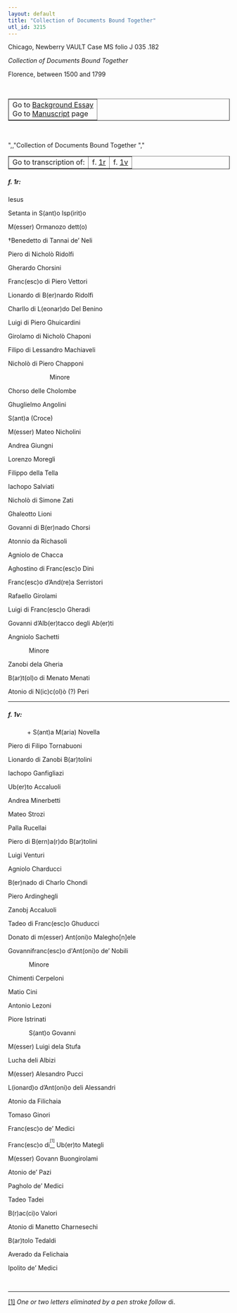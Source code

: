 ```yaml
---
layout: default
title: "Collection of Documents Bound Together"
utl_id: 3215
---
```


<p>Chicago, Newberry VAULT Case MS folio J 035 .182</p>
<p style=""margin-left:.25in;""><em>Collection of Documents Bound Together</em></p>
<p style=""margin-left:.25in;"">Florence, between 1500 and 1799</p>
<p style=""font-size: 0.1em;""> </p>
<table border=""0.5"" cellpadding=""1"" cellspacing=""1"" style=""width: 200px; background-color:#F8F8F8;""><tbody style=""border-color:#ccc""><tr style=""border-color:#ccc""><td>Go to <a href=""https://italian-paleography.library.utoronto.ca/content/about_IP_050"" style=""font-weight:300;"" target=""_blank"">Background Essay</a><br />
			Go to <a href=""https://italian-paleography.library.utoronto.ca/islandora/object/italianpaleography%3AIP_050"" style=""font-weight:300;"" target=""_blank"">Manuscript</a> page</td>
</tr></tbody></table><p> </p>
",,"Collection of Documents Bound Together
","
<table border=""0.5"" cellpadding=""1"" cellspacing=""1"" style=""width: 280px; margin-left: 0.25in;""><tbody><tr style=""border-color:#B3B6B7""><td style=""text-align:center"">Go to transcription of:</td>
<td style=""text-align:center"">f. <a href=""#1"">1r</a></td>
<td style=""text-align:center"">f. <a href=""#2"">1v</a></td>
</tr></tbody></table>
<h5 id=""1"" style=""color:#555;"">f. 1r:</h5>
<p>Iesus</p>
<p>Setanta in S(ant)o Isp(irit)o</p>
<p>M(esser) Ormanozo dett(o)</p>
<p>†Benedetto di Tannai de’ Neli</p>
<p>Piero di Nicholò Ridolfi</p>
<p>Gherardo Chorsini</p>
<p>Franc(esc)o di Piero Vettori</p>
<p>Lionardo di B(er)nardo Ridolfi</p>
<p>Charllo di L(eonar)do Del Benino</p>
<p>Luigi di Piero Ghuicardini</p>
<p>Girolamo di Nicholò Chaponi</p>
<p>Filipo di Lessandro Machiaveli</p>
<p>Nicholò di Piero Chapponi</p>
<p>                        Minore</p>
<p>Chorso delle Cholombe</p>
<p>Ghuglielmo Angolini</p>
<p>S(ant)a (Croce)</p>
<p>M(esser) Mateo Nicholini</p>
<p>Andrea Giungni</p>
<p>Lorenzo Moregli</p>
<p>Filippo della Tella</p>
<p>Iachopo Salviati</p>
<p>Nicholò di Simone Zati</p>
<p>Ghaleotto Lioni</p>
<p>Govanni di B(er)nado Chorsi</p>
<p>Atonnio da Richasoli</p>
<p>Agniolo de Chacca</p>
<p>Aghostino di Franc(esc)o Dini</p>
<p>Franc(esc)o d’And(re)a Serristori</p>
<p>Rafaello Girolami</p>
<p>Luigi di Franc(esc)o Gheradi</p>
<p>Govanni d’Alb(er)tacco degli Ab(er)ti</p>
<p>Angniolo Sachetti</p>
<p>            Minore</p>
<p>Zanobi dela Gheria</p>
<p>B(ar)t(ol)o di Menato Menati</p>
<p>Atonio di N(ic)c(ol)ò (?) Peri</p>

<hr /><h5 id=""2"" style=""color:#555;"">f. 1v:</h5>
<p>           + S(ant)a M(aria) Novella</p>
<p>Piero di Filipo Tornabuoni</p>
<p>Lionardo di Zanobi B(ar)tolini</p>
<p>Iachopo Ganfigliazi</p>
<p>Ub(er)to Accaluoli</p>
<p>Andrea Minerbetti</p>
<p>Mateo Strozi</p>
<p>Palla Rucellai</p>
<p>Piero di B(ern)a(r)do B(ar)tolini</p>
<p>Luigi Venturi</p>
<p>Agniolo Charducci</p>
<p>B(er)nado di Charlo Chondi</p>
<p>Piero Ardinghegli</p>
<p>Zanobj Accaluoli</p>
<p>Tadeo di Franc(esc)o Ghuducci</p>
<p>Donato di m(esser) Ant(oni)o Malegho[n]ele</p>
<p>Govannifranc(esc)o d'Ant(oni)o de’ Nobili</p>
<p>            Minore</p>
<p>Chimenti Cerpeloni</p>
<p>Matio Cini</p>
<p>Antonio Lezoni</p>
<p>Piore Istrinati</p>
<p>            S(ant)o Govanni</p>
<p>M(esser) Luigi dela Stufa</p>
<p>Lucha deli Albizi</p>
<p>M(esser) Alesandro Pucci</p>
<p>L(ionard)o d’Ant(oni)o deli Alessandri</p>
<p>Atonio da Filichaia</p>
<p>Tomaso Ginori</p>
<p>Franc(esc)o de’ Medici</p>
<p>Franc(esc)o di<a href=""#_ftn1"" name=""_ftnref1"" title="""" id=""_ftnref1""><sup><sup>[1]</sup></sup></a> Ub(er)to Mategli</p>
<p>M(esser) Govann Buongirolami</p>
<p>Atonio de’ Pazi</p>
<p>Pagholo de’ Medici</p>
<p>Tadeo Tadei</p>
<p>B(r)ac(ci)o Valori</p>
<p>Atonio di Manetto Charnesechi</p>
<p>B(ar)tolo Tedaldi</p>
<p>Averado da Felichaia</p>
<p>Ipolito de’ Medici</p>
<div> 
<hr align=""left"" size=""1"" width=""33%"" /><div id=""ftn1"">
<p><a href=""#_ftnref1"" name=""_ftn1"" title="""" id=""_ftn1"">[1]</a> <em>One or two letters eliminated by a pen stroke follow</em> di.</p>
</div>
</div>
